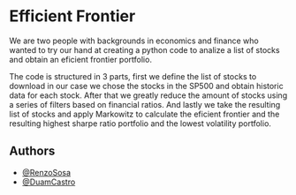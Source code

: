 
# Efficient Frontier

We are two people with backgrounds in economics and finance who wanted to try our hand at creating a python code to analize a list of stocks and obtain an eficient frontier portfolio.

The code is structured in 3 parts, first we define the list of stocks to download in our case we chose the stocks in the SP500 and obtain historic data for each stock. After that we greatly reduce the amount of stocks using a series of filters based on financial ratios. And lastly we take the resulting list of stocks and apply Markowitz to calculate the eficient frontier and the resulting highest sharpe ratio portfolio and the lowest volatility portfolio.


## Authors

- [@RenzoSosa](https://www.github.com/Renzo96)
- [@DuamCastro](https://www.github.com/duamc)

